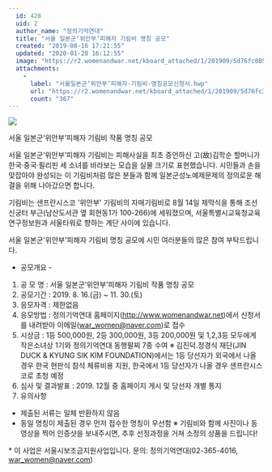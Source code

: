 ```yaml
---
  id: 428
  uid: 2
  author_name: "정의기억연대"
  title: "서울 일본군‘위안부’피해자 기림비 명칭 공모"
  created: "2019-08-16 17:21:55"
  updated: "2020-01-28 16:12:55"
  image: "https://r2.womenandwar.net/kboard_attached/1/201909/5d76fc08569987343261.jpg"
  attachments: 
    - 
      label: "서울일본군‘위안부’피해자-기림비-명칭공모신청서.hwp"
      url: "https://r2.womenandwar.net/kboard_attached/1/201909/5d76fc3c10cc64921881.hwp"
      count: "367"
---
```

![](https://r2.womenandwar.net/kboard_attached/1/201909/5d76fc08569987343261.jpg)
  
서울 일본군‘위안부’피해자 기림비 작품 명칭 공모

서울 일본군‘위안부’피해자 기림비는 피해사실을 최초 증언하신 고(故)김학순 할머니가 
한국·중국·필리핀 세 소녀를 바라보는 모습을 실물 크기로 표현했습니다. 
시민들과 손을 맞잡아야 완성되는 이 기림비처럼 많은 분들과 함께 
일본군성노예제문제의 정의로운 해결을 위해 나아갔으면 합니다. 

기림비는 샌프란시스코 '위안부' 기림비의 자매기림비로 8월 14일 제막식을 통해 
조선신궁터 부근(남산도서관 옆 회현동1가 100-266)에 세워졌으며, 
서울특별시교육청교육연구정보원과 서울타워로 향하는 계단 사이에 있습니다.

서울 일본군'위안부'피해자 기림비 명칭 공모에 
시민 여러분들의 많은 참여 부탁드립니다. 
 
- 공모개요 -

1. 공 모 명 : 서울 일본군‘위안부’피해자 기림비 작품 명칭 공모 
2. 공모기간 : 2019. 8. 16.(금) ~ 11. 30.(토) 
3. 응모자격 : 제한없음 
4. 응모방법 : 정의기억연대 홈페이지(http://www.womenandwar.net)에서 신청서를 내려받아 이메일(war_women@naver.com)로 접수
5. 시상금 : 1등 500,000원, 2등 300,000원, 3등 200,000원 및 
 1,2,3등 모두에게 작은소녀상 1기와 정의기억연대 동행팔찌 7종 수여
 ※ 김진덕.정경식 재단(JIN DUCK & KYUNG SIK KIM FOUNDATION)에서는 1등 당선자가 외국에서 나올 경우 한국 현판식 참석 체류비용 지원, 한국에서 1등 당선자가 나올 경우 샌프란시스코로 초청 예정
6. 심사 및 결과발표 : 2019. 12월 중 홈페이지 게시 및 당선자 개별 통지
7. 유의사항 
 - 제출된 서류는 일체 반환하지 않음
 - 동일 명칭이 제출된 경우 먼저 접수한 명칭이 우선함
 ※ 기림비와 함께 사진이나 동영상을 찍어 인증샷을 보내주시면, 추후 선정과정을 거쳐 소정의 상품을 드립니다!
 
\* 이 사업은 서울시보조금지원사업입니다. 
문의: 정의기억연대(02-365-4016, war_women@naver.com)